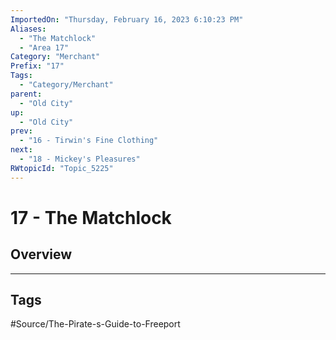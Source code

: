```yaml
---
ImportedOn: "Thursday, February 16, 2023 6:10:23 PM"
Aliases:
  - "The Matchlock"
  - "Area 17"
Category: "Merchant"
Prefix: "17"
Tags:
  - "Category/Merchant"
parent:
  - "Old City"
up:
  - "Old City"
prev:
  - "16 - Tirwin's Fine Clothing"
next:
  - "18 - Mickey's Pleasures"
RWtopicId: "Topic_5225"
---
```

# 17 - The Matchlock
## Overview

---
## Tags
#Source/The-Pirate-s-Guide-to-Freeport

